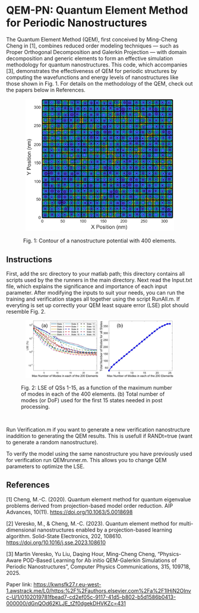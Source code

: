 # QEM-PN: Quantum Element Method for Periodic Nanostructures
The Quantum Element Method (QEM), first conceived by Ming-Cheng Cheng in [1], combines  reduced order modeling techniques — such as Proper Orthogonal Decomposition and Galerkin Projection — with domain decomposition and generic elements to form an effective simulation methodology for quantum nanostructures. This code, which accompanies [3], demonstrates the effectiveness of QEM for periodic structures by computing the wavefunctions and energy levels of nanostructures like those shown in Fig. 1. For details on the methodology of the QEM, check out the papers below in References.
<div align="center">
<figure>
  <p align="center">
  <img src="Images/20x20Nanostructure.png" alt="Diagram" width="400">
     </p>
  <figcaption>Fig. 1: Contour of a nanostructure potential with 400 elements.</figcaption>
</figure>
</div>



## Instructions
First, add the src directory to your matlab path; this directory contains all scripts used by the  the runners in the main directory. Next read the Input.txt file, which explains the  significance and importance of each input parameter. After modifying the inputs to suit your needs, you can run the training and verification stages all together using the script RunAll.m. If everyting is set up correctly your QEM least square error (LSE) plot should resemble Fig. 2. 

<figure>
 <p align="center">
  <img src="Images/LSE.jpg" alt="Diagram" width="400">
  </p>
  <figcaption>Fig. 2: LSE of QSs 1-15, as a function of the maximum number of modes in each of the 400 elements. (b) Total number of modes (or DoF) used for the first 15 states needed in post processing.</figcaption> 
  
</figure>

<br>


<p>Run Verification.m if you want to generate a new verification nanostructure inaddition to generating the QEM results. This is usefull if RANDt=true (want to generate a random nanostructure).</p>  

To verify the model using the same nanostructure you have previously used for verification run QEMrunner.m. This allows you to change QEM parameters to optimize the LSE.

## References

[1] Cheng, M.-C. (2020). Quantum element method for quantum eigenvalue problems derived from projection-based model order reduction. AIP Advances, 10(11). https://doi.org/10.1063/5.0018698

[2] Veresko, M., & Cheng, M.-C. (2023). Quantum element method for multi-dimensional nanostructures enabled by a projection-based learning algorithm. Solid-State Electronics, 202, 108610. https://doi.org/10.1016/j.sse.2023.108610

[3] Martin Veresko, Yu Liu, Daqing Hour, Ming-Cheng Cheng, “Physics-Aware POD-Based Learning for Ab initio QEM-Galerkin Simulations of Periodic Nanostructures”, Computer Physics Communications, 315, 109718, 2025. 

Paper link: https://kwnsfk27.r.eu-west-1.awstrack.me/L0/https:%2F%2Fauthors.elsevier.com%2Fa%2F1lHjN2OInvc-U/1/0102019781fbead7-cd2ef05c-9117-41d5-b802-b5d1586b0413-000000/dGnQOd62KLJE_tZf0dgekDHVKZc=431
